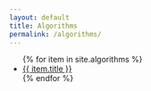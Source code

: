 ```yaml
---
layout: default
title: Algorithms
permalink: /algorithms/
---
```


<ul>
  {% for item in site.algorithms %}
    <li><a href="{{ item.url }}">{{ item.title }}</a></li>
  {% endfor %}
</ul>
